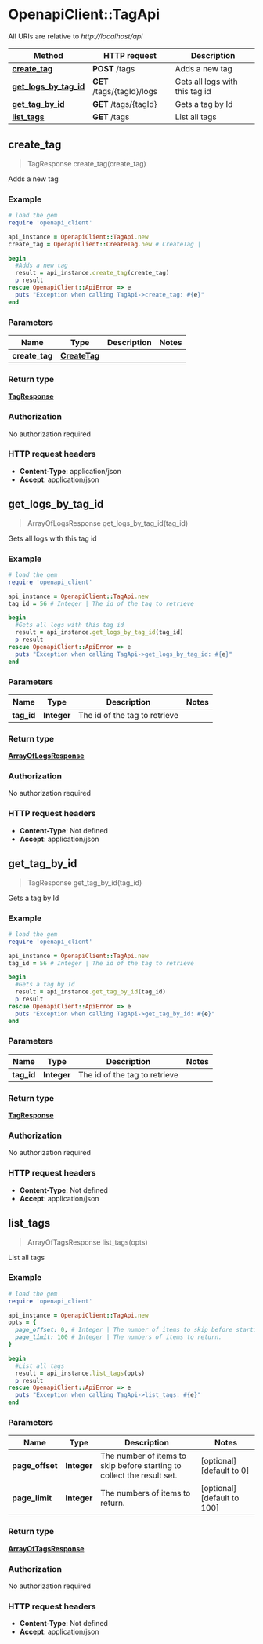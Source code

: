 # OpenapiClient::TagApi

All URIs are relative to *http://localhost/api*

Method | HTTP request | Description
------------- | ------------- | -------------
[**create_tag**](TagApi.md#create_tag) | **POST** /tags | Adds a new tag
[**get_logs_by_tag_id**](TagApi.md#get_logs_by_tag_id) | **GET** /tags/{tagId}/logs | Gets all logs with this tag id
[**get_tag_by_id**](TagApi.md#get_tag_by_id) | **GET** /tags/{tagId} | Gets a tag by Id
[**list_tags**](TagApi.md#list_tags) | **GET** /tags | List all tags



## create_tag

> TagResponse create_tag(create_tag)

Adds a new tag

### Example

```ruby
# load the gem
require 'openapi_client'

api_instance = OpenapiClient::TagApi.new
create_tag = OpenapiClient::CreateTag.new # CreateTag | 

begin
  #Adds a new tag
  result = api_instance.create_tag(create_tag)
  p result
rescue OpenapiClient::ApiError => e
  puts "Exception when calling TagApi->create_tag: #{e}"
end
```

### Parameters


Name | Type | Description  | Notes
------------- | ------------- | ------------- | -------------
 **create_tag** | [**CreateTag**](CreateTag.md)|  | 

### Return type

[**TagResponse**](TagResponse.md)

### Authorization

No authorization required

### HTTP request headers

- **Content-Type**: application/json
- **Accept**: application/json


## get_logs_by_tag_id

> ArrayOfLogsResponse get_logs_by_tag_id(tag_id)

Gets all logs with this tag id

### Example

```ruby
# load the gem
require 'openapi_client'

api_instance = OpenapiClient::TagApi.new
tag_id = 56 # Integer | The id of the tag to retrieve

begin
  #Gets all logs with this tag id
  result = api_instance.get_logs_by_tag_id(tag_id)
  p result
rescue OpenapiClient::ApiError => e
  puts "Exception when calling TagApi->get_logs_by_tag_id: #{e}"
end
```

### Parameters


Name | Type | Description  | Notes
------------- | ------------- | ------------- | -------------
 **tag_id** | **Integer**| The id of the tag to retrieve | 

### Return type

[**ArrayOfLogsResponse**](ArrayOfLogsResponse.md)

### Authorization

No authorization required

### HTTP request headers

- **Content-Type**: Not defined
- **Accept**: application/json


## get_tag_by_id

> TagResponse get_tag_by_id(tag_id)

Gets a tag by Id

### Example

```ruby
# load the gem
require 'openapi_client'

api_instance = OpenapiClient::TagApi.new
tag_id = 56 # Integer | The id of the tag to retrieve

begin
  #Gets a tag by Id
  result = api_instance.get_tag_by_id(tag_id)
  p result
rescue OpenapiClient::ApiError => e
  puts "Exception when calling TagApi->get_tag_by_id: #{e}"
end
```

### Parameters


Name | Type | Description  | Notes
------------- | ------------- | ------------- | -------------
 **tag_id** | **Integer**| The id of the tag to retrieve | 

### Return type

[**TagResponse**](TagResponse.md)

### Authorization

No authorization required

### HTTP request headers

- **Content-Type**: Not defined
- **Accept**: application/json


## list_tags

> ArrayOfTagsResponse list_tags(opts)

List all tags

### Example

```ruby
# load the gem
require 'openapi_client'

api_instance = OpenapiClient::TagApi.new
opts = {
  page_offset: 0, # Integer | The number of items to skip before starting to collect the result set.
  page_limit: 100 # Integer | The numbers of items to return.
}

begin
  #List all tags
  result = api_instance.list_tags(opts)
  p result
rescue OpenapiClient::ApiError => e
  puts "Exception when calling TagApi->list_tags: #{e}"
end
```

### Parameters


Name | Type | Description  | Notes
------------- | ------------- | ------------- | -------------
 **page_offset** | **Integer**| The number of items to skip before starting to collect the result set. | [optional] [default to 0]
 **page_limit** | **Integer**| The numbers of items to return. | [optional] [default to 100]

### Return type

[**ArrayOfTagsResponse**](ArrayOfTagsResponse.md)

### Authorization

No authorization required

### HTTP request headers

- **Content-Type**: Not defined
- **Accept**: application/json

